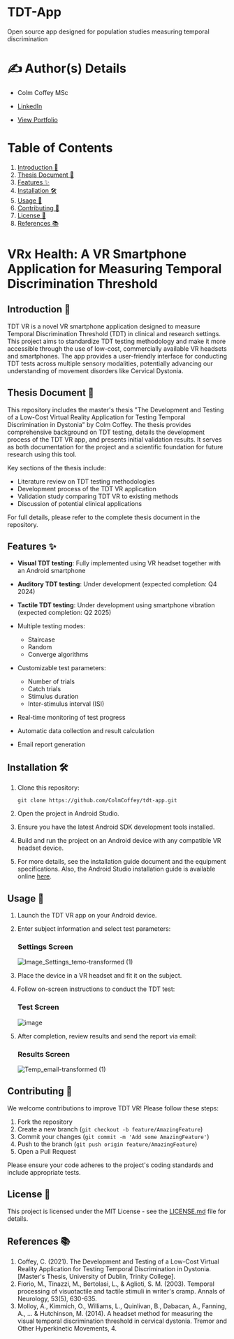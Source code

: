 # TDT-App
Open source app designed for population studies measuring temporal discrimination

# ✍️ Author(s) Details

- Colm Coffey MSc

- [LinkedIn](http://linkedin.com/in/colm-coffey/)

- [View Portfolio](https://drive.google.com/file/d/1JEqqHS_o56ehmzYib8gg85UB9U89VczC/view?pli=1)

# Table of Contents 

1. [Introduction 📖](#introduction-)
2. [Thesis Document 📄](#thesis-document-)
3. [Features ✨](#features-)
4. [Installation 🛠️](#installation-)
5. [Usage 🚀](#usage-)
6. [Contributing 🤝](#contributing-)
7. [License 📜](#license-)
8. [References 📚](#references-)


# VRx Health: A VR Smartphone Application for Measuring Temporal Discrimination Threshold

## Introduction 📖

TDT VR is a novel VR smartphone application designed to measure Temporal Discrimination Threshold (TDT) in clinical and research settings. This project aims to standardize TDT testing methodology and make it more accessible through the use of low-cost, commercially available VR headsets and smartphones. The app provides a user-friendly interface for conducting TDT tests across multiple sensory modalities, potentially advancing our understanding of movement disorders like Cervical Dystonia.

## Thesis Document 📄

This repository includes the master's thesis "The Development and Testing of a Low-Cost Virtual Reality Application for Testing Temporal Discrimination in Dystonia" by Colm Coffey. The thesis provides comprehensive background on TDT testing, details the development process of the TDT VR app, and presents initial validation results. It serves as both documentation for the project and a scientific foundation for future research using this tool.

Key sections of the thesis include:
- Literature review on TDT testing methodologies
- Development process of the TDT VR application
- Validation study comparing TDT VR to existing methods
- Discussion of potential clinical applications

For full details, please refer to the complete thesis document in the repository.

## Features ✨

- **Visual TDT testing**: Fully implemented using VR headset together with an Android smartphone
- **Auditory TDT testing**: Under development (expected completion: Q4 2024)
- **Tactile TDT testing**: Under development using smartphone vibration (expected completion: Q2 2025)

- Multiple testing modes: 
  - Staircase
  - Random
  - Converge algorithms
 
- Customizable test parameters:
  - Number of trials
  - Catch trials
  - Stimulus duration
  - Inter-stimulus interval (ISI)
 
- Real-time monitoring of test progress
- Automatic data collection and result calculation
- Email report generation

## Installation 🛠️

1. Clone this repository:
   ```
   git clone https://github.com/ColmCoffey/tdt-app.git
   ```

2. Open the project in Android Studio.

3. Ensure you have the latest Android SDK development tools installed.

4. Build and run the project on an Android device with any compatible VR headset device.

5. For more details, see the installation guide document and the equipment specifications. Also, the Android Studio installation guide is available online [here](https://developer.android.com/studio/install).

## Usage 🚀

1. Launch the TDT VR app on your Android device.

2. Enter subject information and select test parameters:

   ### Settings Screen

    ![Image_Settings_temo-transformed (1)](https://github.com/user-attachments/assets/c332ce77-b125-403a-b27a-8e0b15dd4f53)


4. Place the device in a VR headset and fit it on the subject.

5. Follow on-screen instructions to conduct the TDT test:

   ### Test Screen

   ![image](https://github.com/user-attachments/assets/40280950-d9cc-4a79-b4dd-8a445349792e)


7. After completion, review results and send the report via email:

   ### Results Screen

   ![Temp_email-transformed (1)](https://github.com/user-attachments/assets/6a0a061c-14f3-48ed-beef-38edeaab2706)



## Contributing 🤝

We welcome contributions to improve TDT VR! Please follow these steps:

1. Fork the repository
2. Create a new branch (`git checkout -b feature/AmazingFeature`)
3. Commit your changes (`git commit -m 'Add some AmazingFeature'`)
4. Push to the branch (`git push origin feature/AmazingFeature`)
5. Open a Pull Request

Please ensure your code adheres to the project's coding standards and include appropriate tests.

## License 📜

This project is licensed under the MIT License - see the [LICENSE.md](LICENSE.md) file for details.


## References 📚

1. Coffey, C. (2021). The Development and Testing of a Low-Cost Virtual Reality Application for Testing Temporal Discrimination in Dystonia. [Master's Thesis, University of Dublin, Trinity College].
2. Fiorio, M., Tinazzi, M., Bertolasi, L., & Aglioti, S. M. (2003). Temporal processing of visuotactile and tactile stimuli in writer's cramp. Annals of Neurology, 53(5), 630-635.
3. Molloy, A., Kimmich, O., Williams, L., Quinlivan, B., Dabacan, A., Fanning, A., ... & Hutchinson, M. (2014). A headset method for measuring the visual temporal discrimination threshold in cervical dystonia. Tremor and Other Hyperkinetic Movements, 4.

